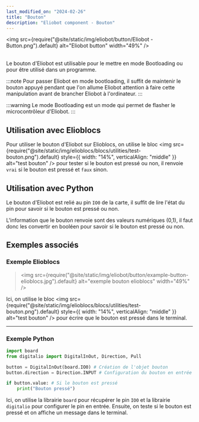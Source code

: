 ```yaml
---
last_modified_on: "2024-02-26"
title: "Bouton"
description: "Eliobot component - Bouton"
---
```



<img src={require("@site/static/img/eliobot/button/Eliobot - Button.png").default} alt="Eliobot button" width="49%" />

<br/>Le bouton d'Eliobot est utilisable pour le mettre en mode Bootloading ou pour être utilisé dans un programme.

:::note
Pour passer Eliobot en mode bootloading, il suffit de maintenir le bouton appuyé pendant que l'on allume Eliobot attention à faire cette manipulation avant de brancher Eliobot à l'ordinateur.
:::

:::warning
Le mode Bootloading est un mode qui permet de flasher le microcontrôleur d'Eliobot.
:::

## Utilisation avec Elioblocs

Pour utiliser le bouton d'Eliobot sur Elioblocs, on utilise le bloc <img src={require("@site/static/img/elioblocs/blocs/utilities/test-bouton.png").default} style={{ width: "14%", verticalAlign: "middle" }} alt="test bouton" /> pour tester si le bouton est pressé ou non, il renvoie `vrai` si le bouton est pressé et `faux` sinon.

## Utilisation avec Python

Le bouton d'Eliobot est relié au pin `IO0` de la carte, il suffit de lire l'état du pin pour savoir si le bouton est pressé ou non.

L'information que le bouton renvoie sont des valeurs numériques (0,1), il faut donc les convertir en booléen pour savoir si le bouton est pressé ou non.

## Exemples associés

### Exemple Elioblocs

>
><img src={require("@site/static/img/eliobot/button/example-button-elioblocs.jpg").default} alt="exemple bouton elioblocs" width="49%" />
>

Ici, on utilise le bloc <img src={require("@site/static/img/elioblocs/blocs/utilities/test-bouton.png").default} style={{ width: "14%", verticalAlign: "middle" }} alt="test bouton" /> pour écrire que le bouton est pressé dans le terminal.

---

### Exemple Python

```python
import board
from digitalio import DigitalInOut, Direction, Pull

button = DigitalInOut(board.IO0) # Création de l'objet bouton
button.direction = Direction.INPUT # Configuration du bouton en entrée

if button.value: # Si le bouton est pressé
    print("Bouton pressé")
```

Ici, on utilise la librairie `board` pour récupérer le pin `IO0` et la librairie `digitalio` pour configurer le pin en entrée. Ensuite, on teste si le bouton est pressé et on affiche un message dans le terminal.